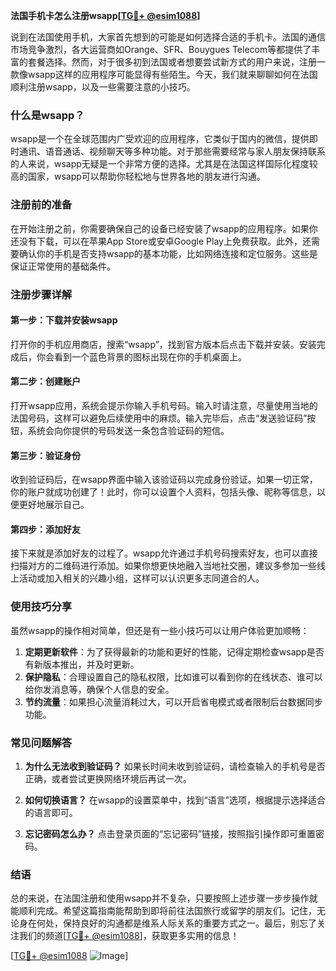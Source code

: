 **法国手机卡怎么注册wsapp[[TG💪+ @esim1088](https://t.me/s/esim1088)]**

说到在法国使用手机，大家首先想到的可能是如何选择合适的手机卡。法国的通信市场竞争激烈，各大运营商如Orange、SFR、Bouygues Telecom等都提供了丰富的套餐选择。然而，对于很多初到法国或者想要尝试新方式的用户来说，注册一款像wsapp这样的应用程序可能显得有些陌生。今天，我们就来聊聊如何在法国顺利注册wsapp，以及一些需要注意的小技巧。

### 什么是wsapp？

wsapp是一个在全球范围内广受欢迎的应用程序，它类似于国内的微信，提供即时通讯、语音通话、视频聊天等多种功能。对于那些需要经常与家人朋友保持联系的人来说，wsapp无疑是一个非常方便的选择。尤其是在法国这样国际化程度较高的国家，wsapp可以帮助你轻松地与世界各地的朋友进行沟通。

### 注册前的准备

在开始注册之前，你需要确保自己的设备已经安装了wsapp的应用程序。如果你还没有下载，可以在苹果App Store或安卓Google Play上免费获取。此外，还需要确认你的手机是否支持wsapp的基本功能，比如网络连接和定位服务。这些是保证正常使用的基础条件。

### 注册步骤详解

#### 第一步：下载并安装wsapp

打开你的手机应用商店，搜索“wsapp”，找到官方版本后点击下载并安装。安装完成后，你会看到一个蓝色背景的图标出现在你的手机桌面上。

#### 第二步：创建账户

打开wsapp应用，系统会提示你输入手机号码。输入时请注意，尽量使用当地的法国号码，这样可以避免后续使用中的麻烦。输入完毕后，点击“发送验证码”按钮，系统会向你提供的号码发送一条包含验证码的短信。

#### 第三步：验证身份

收到验证码后，在wsapp界面中输入该验证码以完成身份验证。如果一切正常，你的账户就成功创建了！此时，你可以设置个人资料，包括头像、昵称等信息，以便更好地展示自己。

#### 第四步：添加好友

接下来就是添加好友的过程了。wsapp允许通过手机号码搜索好友，也可以直接扫描对方的二维码进行添加。如果你想更快地融入当地社交圈，建议多参加一些线上活动或加入相关的兴趣小组，这样可以认识更多志同道合的人。

### 使用技巧分享

虽然wsapp的操作相对简单，但还是有一些小技巧可以让用户体验更加顺畅：

1. **定期更新软件**：为了获得最新的功能和更好的性能，记得定期检查wsapp是否有新版本推出，并及时更新。
2. **保护隐私**：合理设置自己的隐私权限，比如谁可以看到你的在线状态、谁可以给你发消息等，确保个人信息的安全。
3. **节约流量**：如果担心流量消耗过大，可以开启省电模式或者限制后台数据同步功能。

### 常见问题解答

1. **为什么无法收到验证码？**
   如果长时间未收到验证码，请检查输入的手机号是否正确，或者尝试更换网络环境后再试一次。

2. **如何切换语言？**
   在wsapp的设置菜单中，找到“语言”选项，根据提示选择适合的语言即可。

3. **忘记密码怎么办？**
   点击登录页面的“忘记密码”链接，按照指引操作即可重置密码。

### 结语

总的来说，在法国注册和使用wsapp并不复杂，只要按照上述步骤一步步操作就能顺利完成。希望这篇指南能帮助到即将前往法国旅行或留学的朋友们。记住，无论身在何处，保持良好的沟通都是维系人际关系的重要方式之一。最后，别忘了关注我们的频道[[TG💪+ @esim1088](https://t.me/s/esim1088)]，获取更多实用的信息！

[[TG💪+ @esim1088](https://t.me/s/esim1088) ![Image](https://i.postimg.cc/4NQfJmqS/Snipaste-2025-05-13-00-14-12.png)]